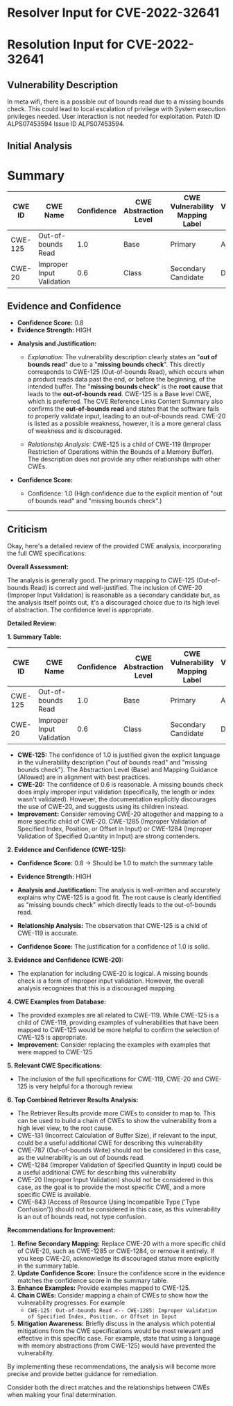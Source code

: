 # Resolver Input for CVE-2022-32641

# Resolution Input for CVE-2022-32641

## Vulnerability Description
In meta wifi, there is a possible out of bounds read due to a missing bounds check. This could lead to local escalation of privilege with System execution privileges needed. User interaction is not needed for exploitation. Patch ID ALPS07453594 Issue ID ALPS07453594.

## Initial Analysis
# Summary
| CWE ID | CWE Name | Confidence | CWE Abstraction Level | CWE Vulnerability Mapping Label | CWE-Vulnerability Mapping Notes |
|---|---|---|---|---|---|
| CWE-125 | Out-of-bounds Read | 1.0 | Base | Primary | Allowed |
| CWE-20 | Improper Input Validation | 0.6 | Class | Secondary Candidate | Discouraged |

## Evidence and Confidence

*   **Confidence Score:** 0.8
*   **Evidence Strength:** HIGH

- **Analysis and Justification:**
  - *Explanation:* The vulnerability description clearly states an "**out of bounds read**" due to a "**missing bounds check**". This directly corresponds to CWE-125 (Out-of-bounds Read), which occurs when a product reads data past the end, or before the beginning, of the intended buffer. The "**missing bounds check**" is the **root cause** that leads to the **out-of-bounds read**. CWE-125 is a Base level CWE, which is preferred. The CVE Reference Links Content Summary also confirms the **out-of-bounds read** and states that the software fails to properly validate input, leading to an out-of-bounds read. CWE-20 is listed as a possible weakness, however, it is a more general class of weakness and is discouraged.
  
  - *Relationship Analysis:* CWE-125 is a child of CWE-119 (Improper Restriction of Operations within the Bounds of a Memory Buffer). The description does not provide any other relationships with other CWEs.

- **Confidence Score:**
  - Confidence: 1.0 (High confidence due to the explicit mention of "out of bounds read" and "missing bounds check".)

---

## Criticism
Okay, here's a detailed review of the provided CWE analysis, incorporating the full CWE specifications:

**Overall Assessment:**

The analysis is generally good. The primary mapping to CWE-125 (Out-of-bounds Read) is correct and well-justified. The inclusion of CWE-20 (Improper Input Validation) is reasonable as a secondary candidate but, as the analysis itself points out, it's a discouraged choice due to its high level of abstraction. The confidence level is appropriate.

**Detailed Review:**

**1.  Summary Table:**

| CWE ID  | CWE Name                     | Confidence | CWE Abstraction Level | CWE Vulnerability Mapping Label | CWE-Vulnerability Mapping Notes |
| ------- | ----------------------------- | ---------- | --------------------- | --------------------------------- | ----------------------------- |
| CWE-125 | Out-of-bounds Read             | 1.0        | Base                  | Primary                           | Allowed                       |
| CWE-20  | Improper Input Validation    | 0.6        | Class                  | Secondary Candidate               | Discouraged                   |

*   **CWE-125:** The confidence of 1.0 is justified given the explicit language in the vulnerability description ("out of bounds read" and "missing bounds check"). The Abstraction Level (Base) and Mapping Guidance (Allowed) are in alignment with best practices.
*   **CWE-20:**  The confidence of 0.6 is reasonable. A missing bounds check does imply improper input validation (specifically, the length or index wasn't validated). However, the documentation explicitly discourages the use of CWE-20, and suggests using its children instead.
*   **Improvement:**  Consider removing CWE-20 altogether and mapping to a more specific child of CWE-20. CWE-1285 (Improper Validation of Specified Index, Position, or Offset in Input) or CWE-1284 (Improper Validation of Specified Quantity in Input) are strong contenders.

**2. Evidence and Confidence (CWE-125):**

*   **Confidence Score:** 0.8 -> Should be 1.0 to match the summary table
*   **Evidence Strength:** HIGH

*   **Analysis and Justification:** The analysis is well-written and accurately explains why CWE-125 is a good fit. The root cause is clearly identified as "missing bounds check" which directly leads to the out-of-bounds read.
*   **Relationship Analysis:** The observation that CWE-125 is a child of CWE-119 is accurate.
*   **Confidence Score:** The justification for a confidence of 1.0 is solid.

**3. Evidence and Confidence (CWE-20):**

*   The explanation for including CWE-20 is logical. A missing bounds check *is* a form of improper input validation. However, the overall analysis recognizes that this is a discouraged mapping.

**4. CWE Examples from Database:**

*   The provided examples are all related to CWE-119. While CWE-125 is a child of CWE-119, providing examples of vulnerabilities that have been mapped to CWE-125 would be more helpful to confirm the selection of CWE-125 is appropriate.
*   **Improvement:** Consider replacing the examples with examples that were mapped to CWE-125

**5. Relevant CWE Specifications:**

*   The inclusion of the full specifications for CWE-119, CWE-20 and CWE-125 is very helpful for a thorough review.

**6. Top Combined Retriever Results Analysis:**

*   The Retriever Results provide more CWEs to consider to map to. This can be used to build a chain of CWEs to show the vulnerability from a high level view, to the root cause.
*   CWE-131 (Incorrect Calculation of Buffer Size), if relevant to the input, could be a useful additional CWE for describing this vulnerability
*   CWE-787 (Out-of-bounds Write) should not be considered in this case, as the vulnerability is an out of bounds read.
*   CWE-1284 (Improper Validation of Specified Quantity in Input) could be a useful additional CWE for describing this vulnerability
*   CWE-20 (Improper Input Validation) should not be considered in this case, as the goal is to provide the most specific CWE, and a more specific CWE is available.
*   CWE-843 (Access of Resource Using Incompatible Type ('Type Confusion')) should not be considered in this case, as this vulnerability is an out of bounds read, not type confusion.

**Recommendations for Improvement:**

1.  **Refine Secondary Mapping:** Replace CWE-20 with a more specific child of CWE-20, such as CWE-1285 or CWE-1284, or remove it entirely. If you keep CWE-20, acknowledge its discouraged status more explicitly in the summary table.
2.  **Update Confidence Score:**  Ensure the confidence score in the evidence matches the confidence score in the summary table.
3.  **Enhance Examples:** Provide examples mapped to CWE-125.
4.  **Chain CWEs:** Consider mapping a chain of CWEs to show how the vulnerability progresses. For example
    *   `CWE-125: Out-of-bounds Read <-- CWE-1285: Improper Validation of Specified Index, Position, or Offset in Input`
5.  **Mitigation Awareness:** Briefly discuss in the analysis which potential mitigations from the CWE specifications would be most relevant and effective in this specific case. For example, state that using a language with memory abstractions (from CWE-125) would have prevented the vulnerability.

By implementing these recommendations, the analysis will become more precise and provide better guidance for remediation.

Consider both the direct matches and the relationships between CWEs
when making your final determination.
        